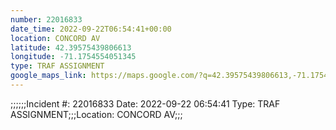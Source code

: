 ```yaml
---
number: 22016833
date_time: 2022-09-22T06:54:41+00:00
location: CONCORD AV
latitude: 42.39575439806613
longitude: -71.1754554051345
type: TRAF ASSIGNMENT
google_maps_link: https://maps.google.com/?q=42.39575439806613,-71.1754554051345
---
```


;;;;;;Incident #: 22016833  Date: 2022-09-22 06:54:41   Type: TRAF ASSIGNMENT;;;Location: CONCORD AV;;;

